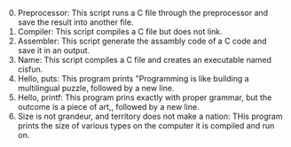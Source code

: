0. Preprocessor: This script runs a C file through the preprocessor and save the result into another file.
1. Compiler: This script compiles a C file but does not link.
2. Assembler: This script generate the assambly code of a C code and save it in an output.
3. Name: This script compiles a C file and creates an executable named cisfun.
4. Hello, puts: This program prints "Programming is like building a multilingual puzzle, followed by a new line.
5. Hello, printf: This program prins exactly with proper grammar, but the outcome is a piece of art,, followed by a new line.
6. Size is not grandeur, and territory does not make a nation:
THis program prints the size of various types on the computer it is compiled and run on.
